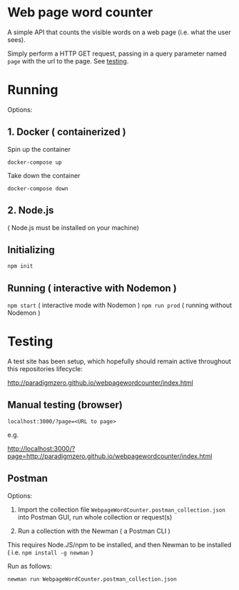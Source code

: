 # Web page word counter

A simple API that counts the visible words on a web page (i.e. what the user sees).

Simply perform a HTTP GET request, passing in a query parameter named `page` with the url to the page. See [testing](#testing).

# Running

Options:

## 1. Docker ( containerized )

Spin up the container

`docker-compose up`

Take down the container

`docker-compose down`

## 2. Node.js

( Node.js must be installed on your machine)

## Initializing

`npm init`

## Running ( interactive with Nodemon )

`npm start` ( interactive mode with Nodemon )
`npm run prod` ( running without Nodemon )

# Testing

A test site has been setup, which hopefully should remain active throughout this repositories lifecycle:

<http://paradigmzero.github.io/webpagewordcounter/index.html>

## Manual testing (browser)

`localhost:3000/?page=<URL to page>`

e.g.

<http://localhost:3000/?page=http://paradigmzero.github.io/webpagewordcounter/index.html>


## Postman

Options:

1. Import the collection file `WebpageWordCounter.postman_collection.json` into Postman GUI, run whole collection or request(s)

2. Run a collection with the Newman ( a Postman CLI )

This requires Node.JS/npm to be installed, and then Newman to be installed ( i.e. `npm install -g newman` )

Run as follows:

`newman run WebpageWordCounter.postman_collection.json`



